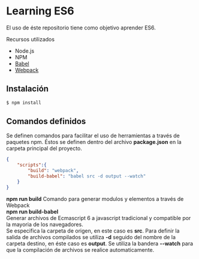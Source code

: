 ﻿# Learning ES6
El uso de éste repositorio tiene como objetivo aprender ES6.

Recursos utilizados
* Node.js
* NPM
* [Babel](https://babeljs.io/docs/en/usage#overview)
* [Webpack](https://webpack.js.org/)

## Instalación
```bash
$ npm install
```

## Comandos definidos
Se definen comandos para facilitar el uso de herramientas a través de paquetes npm. Éstos se definen dentro del archivo **package.json** en la carpeta principal del proyecto.
```json
{
    "scripts":{
    	"build": "webpack",
  	    "build-babel": "babel src -d output --watch"
    }
}
```
**npm run build**
Comando para generar modulos y elementos a través de Webpack  
**npm run build-babel**  
Generar archivos de Ecmascript 6 a javascript tradicional y compatible por la mayoria de los navegadores.  
Se especifica la carpeta de origen, en este caso es **src**.
Para definir la salida de archivos compilados se utiliza **-d** seguido del nombre de la carpeta destino, en éste caso es  **output**.
Se utiliza la bandera **--watch** para que la compilación de archivos se realice automaticamente.
